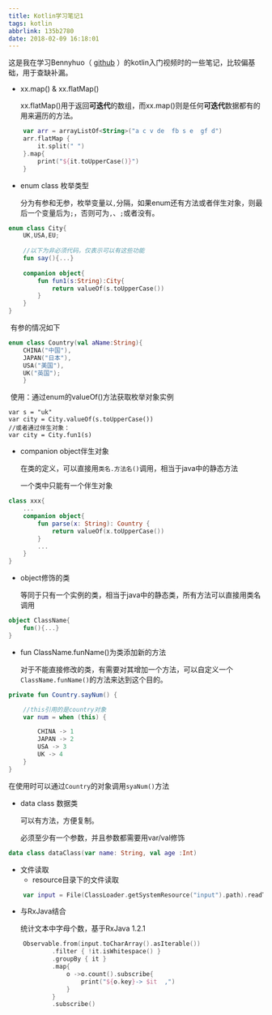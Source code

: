 ```yaml
---
title: Kotlin学习笔记1
tags: kotlin
abbrlink: 135b2780
date: 2018-02-09 16:18:01
---
```


这是我在学习Bennyhuo（ [github](https://github.com/enbandari/Kotlin-Tutorials) ）的kotlin入门视频时的一些笔记，比较偏基础，用于查缺补漏。

- xx.map() & xx.flatMap()

  xx.flatMap()用于返回**可迭代**的数组，而xx.map()则是任何**可迭代**数据都有的用来遍历的方法。

```kotlin
    var arr = arrayListOf<String>("a c v de  fb s e  gf d")
    arr.flatMap {
        it.split(" ")
    }.map{ 
        print("${it.toUpperCase()}") 
    }
```

- enum class 枚举类型

  分为有参和无参，枚举变量以`,`分隔，如果enum还有方法或者伴生对象，则最后一个变量后为`;`，否则可为`,`、`;`或者没有。

```kotlin
enum class City{
    UK,USA,EU;
    
    //以下为非必须代码，仅表示可以有这些功能
    fun say(){...}
    
    companion object{
        fun fun1(s:String):City{
            return valueOf(s.toUpperCase())
        }
    }
}
```

​        有参的情况如下

```kotlin
enum class Country(val aName:String){
    CHINA("中国"),
    JAPAN("日本"),
    USA("美国"),
    UK("英国");
    }
```



​        使用：通过enum的valueOf()方法获取枚举对象实例

```
var s = "uk"
var city = City.valueOf(s.toUpperCase())
//或者通过伴生对象：
var city = City.fun1(s)
```

- companion object伴生对象

  在类的定义，可以直接用`类名.方法名()`调用，相当于java中的静态方法

  一个类中只能有一个伴生对象

```kotlin
class xxx{
    ...
    companion object{
        fun parse(x: String): Country {
            return valueOf(x.toUpperCase())
        }
        ...
    }
}
```

- object修饰的类

  等同于只有一个实例的类，相当于java中的静态类，所有方法可以直接用类名调用

```kotlin
object ClassName{
    fun(){...}
}
```

- fun ClassName.funName()为类添加新的方法

  对于不能直接修改的类，有需要对其增加一个方法，可以自定义一个`ClassName.funName()`的方法来达到这个目的。

```kotlin
private fun Country.sayNum() {

    //this引用的是country对象
    var num = when (this) {

        CHINA -> 1
        JAPAN -> 2
        USA -> 3
        UK -> 4
    }
}
```

​        在使用时可以通过`Country`的对象调用`syaNum()`方法

- data class 数据类

  可以有方法，方便复制。

  必须至少有一个参数，并且参数都需要用var/val修饰

```kotlin
data class dataClass(var name: String, val age :Int)
```

- 文件读取
  - resource目录下的文件读取

```kotlin
    var input = File(ClassLoader.getSystemResource("input").path).readText()
```

- 与RxJava结合

  统计文本中字母个数，基于RxJava 1.2.1

```kotlin
    Observable.from(input.toCharArray().asIterable())
            .filter { !it.isWhitespace() }
            .groupBy { it }
            .map{
                o ->o.count().subscribe{
                    print("${o.key}-> $it  ,")
                }
            }
            .subscribe()
```

